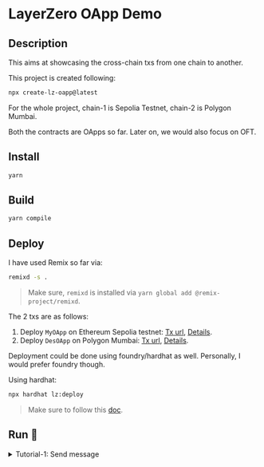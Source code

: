 # LayerZero OApp Demo

## Description

This aims at showcasing the cross-chain txs from one chain to another.

This project is created following:

```sh
npx create-lz-oapp@latest
```

For the whole project, chain-1 is Sepolia Testnet, chain-2 is Polygon Mumbai.

Both the contracts are OApps so far. Later on, we would also focus on OFT.

## Install

```sh
yarn
```

## Build

```sh
yarn compile
```

## Deploy

I have used Remix so far via:

```sh
remixd -s .
```

> Make sure, `remixd` is installed via `yarn global add @remix-project/remixd`.

The 2 txs are as follows:

1. Deploy `MyOApp` on Ethereum Sepolia testnet: [Tx url](https://sepolia.etherscan.io/tx/0xc9399c465bbaa846a11cfa08bb8a1d282e937d255d1748ef66442baf32201fca), [Details](./deployments/1_to_src_chain.json).
2. Deploy `DesOApp` on Polygon Mumbai: [Tx url](https://mumbai.polygonscan.com/tx/0xb9e4bc9329fdca645b05a848a5f665e8efcbb437d3d1dc801c5acb8aa6496edc), [Details](./deployments/2_to_des_chain.json).

Deployment could be done using foundry/hardhat as well. Personally, I would prefer foundry though.

Using hardhat:

```sh
npx hardhat lz:deploy
```

> Make sure to follow this [doc](https://docs.layerzero.network/contracts/deploying).

## Run 🚧

<details>
<summary>Tutorial-1: Send message</summary>

> After deployment of the respective OApp contracts on the source and destination chains respectively.

1. `DesOApp::setPeer` (on Mumbai): Owner set peer in the OApp on the destination chain (say Polygon Mumbai). [Tx url](https://mumbai.polygonscan.com/tx/0xddbe10afe2fbeee4cd70efdbdc26a5f92d1d44827c1a65832aa5557b39e3c615).

  ```
  eid : 40161
  peer : 0xc81dcb9afa23cb8483f31b0252a00c93cfc5ac9e000000000000000000000000
  ```

  > peer is the contract address of `MyOApp` (on the chain-1).

2. Now, need to get fee estimate/quote by the calling `MyOApp::quote` (on Sepolia) before sending message/tx via `MyOApp::send`.

  Input:

  ```
  _dstEid : 40109
  _message : "Abhijit is a good boy"
  _options : 0x00030100110100000000000000000000000000030d40
  _payInLzToken : false
  ```

  > `0x00030100110100000000000000000000000000030d40` taken from [Estimating fees](https://docs.layerzero.network/contracts/getting-started#estimating-fees) section.

  2 attempts made because of the requirement of 2 trials:

  ```
  (nativeFee, lzTokenFee)
  (uint256,uint256): fee 

  64824974813856,0
  64881403746362,0
  ```

3. `MyOApp::send` (on Sepolia): Send message to Mumbai testnet with native fee.
  Attempts:
   a. [Tx url](https://sepolia.etherscan.io/tx/0xbd40578f79efda941d381fa33e70261b960af1b8c9e5a9b673e44a5a7a82c7be)
   b. [Tx url](https://sepolia.etherscan.io/tx/0x408b6b21e0138559f4a25cb961adf5894e4c892ec69a3da023a4b94a0876374e)

  Input:

  msg.value (in wei): 64824974813856

  ```

  _dstEid : 40109
  _message : "Abhijit is a good boy"
  _options : 0x00030100110100000000000000000000000000030d40

  ```

  Here, the gas fees is paid to:

- source,
- destination,
- Security Stack & Executor, who authenticate and deliver the messages.

4. Check the `data` field of `DestOApp` on Mumbai. If not delivered, track on [LayerZero testnet](https://testnet.layerzeroscan.com/) by tx hash.

> Sometimes, may be due to destination network delay, the message might take long to get delivered.

</details>
